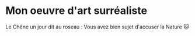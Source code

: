 # Mon oeuvre d'art surréaliste 

Le Chêne un jour dit au roseau :
Vous avez bien sujet d'accuser la Nature
:cat:
